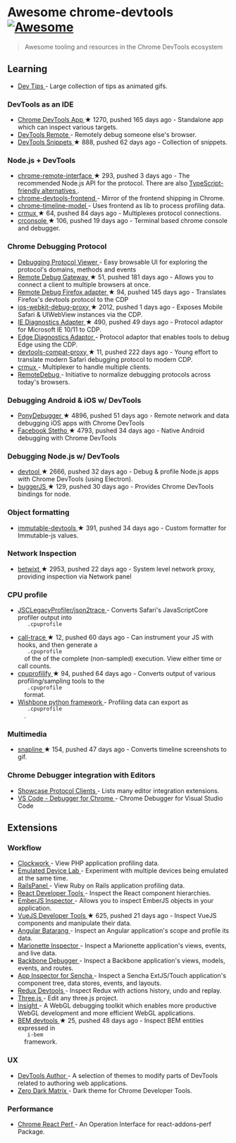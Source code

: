 <h1>
 Awesome chrome-devtools
 <a href="https://github.com/sindresorhus/awesome">
  <img alt="Awesome" src="https://cdn.rawgit.com/sindresorhus/awesome/d7305f38d29fed78fa85652e3a63e154dd8e8829/media/badge.svg"/>
 </a>
</h1>
<blockquote>
 <p>
  Awesome tooling and resources in the Chrome DevTools ecosystem
 </p>
</blockquote>
<h2>
 Learning
</h2>
<ul>
 <li>
  <a href="https://umaar.com/dev-tips/">
   Dev Tips
  </a>
  - Large collection of tips as animated gifs.
 </li>
</ul>
<h3>
 DevTools as an IDE
</h3>
<ul>
 <li>
  <a href="https://github.com/auchenberg/chrome-devtools-app">
   Chrome DevTools App
  </a>
  <span>
   &#9733 1270, pushed 165 days ago
  </span>
  - Standalone app which can inspect various targets.
 </li>
 <li>
  <a href="https://devtoolsremote.com/">
   DevTools Remote
  </a>
  - Remotely debug someone else's browser.
 </li>
 <li>
  <a href="https://github.com/bahmutov/code-snippets">
   DevTools Snippets
  </a>
  <span>
   &#9733 888, pushed 62 days ago
  </span>
  - Collection of snippets.
 </li>
</ul>
<h3>
 Node.js + DevTools
</h3>
<ul>
 <li>
  <a href="https://github.com/cyrus-and/chrome-remote-interface">
   chrome-remote-interface
  </a>
  <span>
   &#9733 293, pushed 3 days ago
  </span>
  - The recommended Node.js API for the protocol. There are also
  <a href="https://github.com/DickvdBrink/chrome-debug-protocol">
   TypeScript-friendly alternatives
  </a>
  .
 </li>
 <li>
  <a href="https://www.npmjs.com/package/chrome-devtools-frontend">
   chrome-devtools-frontend
  </a>
  - Mirror of the frontend shipping in Chrome.
 </li>
 <li>
  <a href="https://www.npmjs.com/package/devtools-timeline-model">
   chrome-timeline-model
  </a>
  - Uses frontend as lib to process profiling data.
 </li>
 <li>
  <a href="https://github.com/sidorares/crmux">
   crmux
  </a>
  <span>
   &#9733 64, pushed 84 days ago
  </span>
  - Multiplexes protocol connections.
 </li>
 <li>
  <a href="https://github.com/sidorares/crconsole">
   crconsole
  </a>
  <span>
   &#9733 106, pushed 19 days ago
  </span>
  - Terminal based chrome console and debugger.
 </li>
</ul>
<h3>
 Chrome Debugging Protocol
</h3>
<ul>
 <li>
  <a href="https://chromedevtools.github.io/debugger-protocol-viewer/">
   Debugging Protocol Viewer
  </a>
  - Easy browsable UI for exploring the protocol's domains, methods and events
 </li>
 <li>
  <a href="https://github.com/RemoteDebug/remotedebug-gateway">
   Remote Debug Gateway
  </a>
  <span>
   &#9733 51, pushed 181 days ago
  </span>
  - Allows you to connect a client to multiple browsers at once.
 </li>
 <li>
  <a href="https://github.com/RemoteDebug/remotedebug-firefox-adapter">
   Remote Debug Firefox adapter
  </a>
  <span>
   &#9733 94, pushed 145 days ago
  </span>
  - Translates Firefox's devtools protocol to the CDP
 </li>
 <li>
  <a href="https://github.com/google/ios-webkit-debug-proxy">
   ios-webkit-debug-proxy
  </a>
  <span>
   &#9733 2012, pushed 1 days ago
  </span>
  - Exposes Mobile Safari & UIWebView instances via the CDP.
 </li>
 <li>
  <a href="https://github.com/Microsoft/IEDiagnosticsAdapter">
   IE Diagnostics Adapter
  </a>
  <span>
   &#9733 490, pushed 49 days ago
  </span>
  - Protocol adaptor for Microsoft IE 10/11 to CDP.
 </li>
 <li>
  <a href="https://github.com/Microsoft/edge-diagnostics-adaptor">
   Edge Diagnostics Adaptor
  </a>
  - Protocol adaptor that enables tools to debug Edge using the CDP.
 </li>
 <li>
  <a href="https://github.com/artygus/devtools-compat-proxy">
   devtools-compat-proxy
  </a>
  <span>
   &#9733 11, pushed 222 days ago
  </span>
  - Young effort to translate modern Safari debugging protocol to modern CDP.
 </li>
 <li>
  <a href="https://github.com/sidorares/crmux">
   crmux
  </a>
  - Multiplexer to handle multiple clients.
 </li>
 <li>
  <a href="https://github.com/RemoteDebug">
   RemoteDebug
  </a>
  - Initiative to normalize debugging protocols across today's browsers.
 </li>
</ul>
<h3>
 Debugging Android & iOS w/ DevTools
</h3>
<ul>
 <li>
  <a href="https://github.com/square/PonyDebugger">
   PonyDebugger
  </a>
  <span>
   &#9733 4896, pushed 51 days ago
  </span>
  - Remote network and data debugging iOS apps with Chrome DevTools
 </li>
 <li>
  <a href="https://github.com/facebook/stetho">
   Facebook Stetho
  </a>
  <span>
   &#9733 4793, pushed 34 days ago
  </span>
  - Native Android debugging with Chrome DevTools
 </li>
</ul>
<h3>
 Debugging Node.js w/ DevTools
</h3>
<ul>
 <li>
  <a href="https://github.com/Jam3/devtool">
   devtool
  </a>
  <span>
   &#9733 2666, pushed 32 days ago
  </span>
  - Debug & profile Node.js apps with Chrome DevTools (using Electron).
 </li>
 <li>
  <a href="https://github.com/buggerjs/bugger">
   buggerJS
  </a>
  <span>
   &#9733 129, pushed 30 days ago
  </span>
  - Provides Chrome DevTools bindings for node.
 </li>
</ul>
<h3>
 Object formatting
</h3>
<ul>
 <li>
  <a href="https://github.com/andrewdavey/immutable-devtools">
   immutable-devtools
  </a>
  <span>
   &#9733 391, pushed 34 days ago
  </span>
  - Custom formatter for Immutable-js values.
 </li>
</ul>
<h3>
 Network Inspection
</h3>
<ul>
 <li>
  <a href="https://github.com/kdzwinel/betwixt">
   betwixt
  </a>
  <span>
   &#9733 2953, pushed 22 days ago
  </span>
  - System level network proxy, providing inspection via Network panel
 </li>
</ul>
<h3>
 CPU profile
</h3>
<ul>
 <li>
  <a href="https://github.com/facebook/react-native/blob/master/JSCLegacyProfiler/json2trace">
   JSCLegacyProfiler/json2trace
  </a>
  - Converts Safari's JavaScriptCore profiler output into
  <code>
   .cpuprofile
  </code>
 </li>
 <li>
  <a href="https://github.com/brendankenny/call-trace">
   call-trace
  </a>
  <span>
   &#9733 12, pushed 60 days ago
  </span>
  - Can instrument your JS with hooks, and then generate a
  <code>
   .cpuprofile
  </code>
  of the of the complete (non-sampled) execution. View either time or call counts.
 </li>
 <li>
  <a href="https://github.com/thlorenz/cpuprofilify">
   cpuprofilify
  </a>
  <span>
   &#9733 94, pushed 64 days ago
  </span>
  - Converts output of various profiling/sampling tools to the
  <code>
   .cpuprofile
  </code>
  format.
 </li>
 <li>
  <a href="http://wishbone.readthedocs.org/en/develop/miscellaneous.html#profiling">
   Wishbone python framework
  </a>
  - Profiling data can export as
  <code>
   .cpuprofile
  </code>
  .
 </li>
</ul>
<h3>
 Multimedia
</h3>
<ul>
 <li>
  <a href="https://github.com/pmdartus/snapline">
   snapline
  </a>
  <span>
   &#9733 154, pushed 47 days ago
  </span>
  - Converts timeline screenshots to gif.
 </li>
</ul>
<h3>
 Chrome Debugger integration with Editors
</h3>
<ul>
 <li>
  <a href="https://developer.chrome.com/devtools/docs/debugging-clients">
   Showcase Protocol Clients
  </a>
  - Lists many editor integration extensions.
 </li>
 <li>
  <a href="https://github.com/Microsoft/vscode-chrome-debug/">
   VS Code - Debugger for Chrome
  </a>
  - Chrome Debugger for Visual Studio Code
 </li>
</ul>
<h2>
 Extensions
</h2>
<h3>
 Workflow
</h3>
<ul>
 <li>
  <a href="https://chrome.google.com/webstore/detail/clockwork/dmggabnehkmmfmdffgajcflpdjlnoemp?hl=en">
   Clockwork
  </a>
  - View PHP application profiling data.
 </li>
 <li>
  <a href="https://chrome.google.com/webstore/detail/emulated-device-lab/oaonfodocibcdobdeelbbfggjombamff">
   Emulated Device Lab
  </a>
  - Experiment with multiple devices being emulated at the same time.
 </li>
 <li>
  <a href="https://chrome.google.com/webstore/detail/railspanel/gjpfobpafnhjhbajcjgccbbdofdckggg?hl=en-US">
   RailsPanel
  </a>
  - View Ruby on Rails application profiling data.
 </li>
 <li>
  <a href="https://chrome.google.com/webstore/detail/react-developer-tools/fmkadmapgofadopljbjfkapdkoienihi">
   React Developer Tools
  </a>
  - Inspect the React component hierarchies.
 </li>
 <li>
  <a href="https://chrome.google.com/webstore/detail/ember-inspector/bmdblncegkenkacieihfhpjfppoconhi">
   EmberJS Inspector
  </a>
  - Allows you to inspect EmberJS objects in your application.
 </li>
 <li>
  <a href="https://github.com/vuejs/vue-devtools">
   VueJS Developer Tools
  </a>
  <span>
   &#9733 625, pushed 21 days ago
  </span>
  - Inspect VueJS components and manipulate their data.
 </li>
 <li>
  <a href="https://chrome.google.com/webstore/detail/angularjs-batarang/ighdmehidhipcmcojjgiloacoafjmpfk">
   Angular Batarang
  </a>
  - Inspect an Angular application's scope and profile its data.
 </li>
 <li>
  <a href="https://chrome.google.com/webstore/detail/marionette-inspector/fbgfjlockdhidoaempmjcddibjklhpka">
   Marionette Inspector
  </a>
  - Inspect a Marionette application's views, events, and live data.
 </li>
 <li>
  <a href="https://chrome.google.com/webstore/detail/backbone-debugger/bhljhndlimiafopmmhjlgfpnnchjjbhd">
   Backbone Debugger
  </a>
  - Inspect a Backbone application's views, models, events, and routes.
 </li>
 <li>
  <a href="https://chrome.google.com/webstore/detail/app-inspector-for-sencha/pbeapidedgdpniokbedbfbaacglkceae">
   App Inspector for Sencha
  </a>
  - Inspect a Sencha ExtJS/Touch application's component tree, data stores, events, and layouts.
 </li>
 <li>
  <a href="https://chrome.google.com/webstore/detail/redux-devtools/lmhkpmbekcpmknklioeibfkpmmfibljd">
   Redux Devtools
  </a>
  - Inspect Redux with actions history, undo and replay.
 </li>
 <li>
  <a href="https://chrome.google.com/webstore/detail/threejs-editor-extension/fbgbekpggeldiacgjkacbkkcbjhmakea/">
   Three.js
  </a>
  - Edit any three.js project.
 </li>
 <li>
  <a href="https://github.com/3Dparallax/insight/">
   Insight
  </a>
  - A WebGL debugging toolkit which enables more productive WebGL development and more efficient WebGL applications.
 </li>
 <li>
  <a href="https://github.com/escaton/bem-chrome-devtools">
   BEM devtools
  </a>
  <span>
   &#9733 25, pushed 48 days ago
  </span>
  - Inspect BEM entities expressed in
  <code>
   i-bem
  </code>
  framework.
 </li>
</ul>
<h3>
 UX
</h3>
<ul>
 <li>
  <a href="https://chrome.google.com/webstore/detail/devtools-author/egfhcfdfnajldliefpdoaojgahefjhhi">
   DevTools Author
  </a>
  - A selection of themes to modify parts of DevTools related to authoring web applications.
 </li>
 <li>
  <a href="https://chrome.google.com/webstore/detail/devtools-theme-zero-dark/bomhdjeadceaggdgfoefmpeafkjhegbo">
   Zero Dark Matrix
  </a>
  - Dark theme for Chrome Developer Tools.
 </li>
</ul>
<h3>
 Performance
</h3>
<ul>
 <li>
  <a href="https://chrome.google.com/webstore/detail/react-perf/hacmcodfllhbnekmghgdlplbdnahmhmm">
   Chrome React Perf
  </a>
  - An Operation Interface for react-addons-perf Package.
 </li>
</ul>
